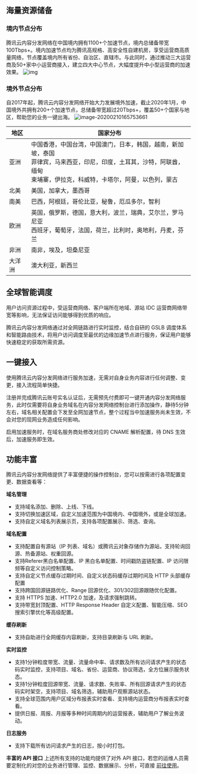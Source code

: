 ## 海量资源储备
### 境内节点分布
腾讯云内容分发网络在中国境内拥有1100+个加速节点，境内总储备带宽100Tbps+。境内加速节点均为腾讯高规格、高安全性自建机房，享受运营商高质量网络，节点覆盖境内所有省份、自治区、直辖市。与此同时，通过推动三大运营商及50+家中小运营商接入，建立四大中心节点，大幅度提升中小型运营商的加速效果。
![img](https://main.qcloudimg.com/raw/487228cdfb5666b34edab2242db7c3c0.jpg)

### 境外节点分布
自2017年起，腾讯云内容分发网络开始大力发展境外加速，截止2020年1月，中国境外共拥有200+个加速节点，总储备带宽超过20Tbps+，覆盖50+个国家与地区，帮助您的业务一键出海。
![image-20200210165753661](https://main.qcloudimg.com/raw/034a95d5f46fb8bf848c0a53dd265611.png)

| 地区   | 国家分布                                                     |
| ------ | ------------------------------------------------------------ |
| 亚洲   | 中国香港，中国台湾，中国澳门，日本，韩国，越南，新加坡，泰国<br/>菲律宾，马来西亚，印尼，印度，土耳其，沙特，阿联酋，缅甸<br/>柬埔寨，伊拉克，科威特，卡塔尔，阿曼，以色列，蒙古 |
| 北美   | 美国，加拿大，墨西哥                                         |
| 南美   | 巴西，阿根廷，哥伦比亚，秘鲁，厄瓜多尔，智利                 |
| 欧洲   | 英国，俄罗斯，德国，意大利，波兰，瑞典，艾尔兰，罗马尼亚<br/>西班牙，葡萄牙，法国，荷兰，比利时，奥地利，丹麦，芬兰 |
| 非洲   | 南非，埃及，坦桑尼亚                                         |
| 大洋洲 | 澳大利亚，新西兰                                             |

## 全球智能调度

用户访问资源过程中，受运营商网络、客户端所在地域、源站 IDC 运营商网络带宽等影响，无法保证访问能够得到优质的响应。

腾讯云内容分发网络通过对全网链路进行实时监控，结合自研的 GSLB 调度体系和智能路由技术，将用户访问调度至最优的边缘加速节点进行服务，保证用户能够快速稳定的获取所需资源。

## 一键接入
使用腾讯云内容分发网络进行服务加速，无需对自身业务内容进行任何调整、变更，接入流程简单快捷。

注册并完成腾讯云账号实名认证后，无需预先付费即可一键开通内容分发网络服务，此时仅需要将自身业务域名在内容分发网络控制台进行添加操作，静待5分钟左右，域名相关配置会下发至全网加速节点，整个过程当中加速服务尚未生效，不会对您的现网业务造成任何影响。

启用加速服务时，在域名服务商处修改对应的 CNAME 解析配置，待 DNS 生效后，加速服务即生效。

## 功能丰富

腾讯云内容分发网络提供了丰富便捷的操作控制台，您可以按需进行各项配置变更、数据查看等：

**域名管理**
+ 支持域名添加、删除、上线、下线。
+ 支持切换加速区域，自定义加速范围为中国境内、中国境外，或是全球加速。
+ 支持自定义域名列表展示页，支持各项配置展示、筛选、查询。

**域名配置**
+ 支持配置自有源站（IP 列表、域名）或腾讯云对象存储作为源站，支持轮询回源、热备源站、权重回源。
+ 支持Referer黑白名单配置、IP 黑白名单配置、时间戳防盗链配置、IP 访问限频等自定义访问控制策略。
+ 支持自定义节点缓存过期时间、自定义状态码缓存过期时间及 HTTP 头部缓存配置
+ 支持跨国回源链路优化、Range 回源优化、301/302回源跟随优化配置。
+ 支持 HTTPS 加速、HTTP2.0 加速，及请求强制跳转。
+ 支持带宽封顶配置、HTTP Response Header 自定义配置、智能压缩、SEO 搜索引擎优化等高级配置。

**缓存刷新**
+ 支持自助进行全网缓存内容刷新，支持目录刷新与 URL 刷新。

**实时监控**
+ 支持1分钟粒度带宽、流量、流量命中率、请求数及所有访问请求产生的状态码实时监控，支持项目、域名、省份、运营商、协议筛选，全方位展示服务状态。
+ 支持1分钟粒度回源带宽、流量、请求数、失败率、所有回源请求产生的状态码实时架空，支持项目、域名筛选，辅助用户观察源站状态。
+ 支持全球范围内用户区域分布报表实时查看、支持境内运营商分布报表实时查看。
+ 提供日报、周报、月报等多种时间周期内的运营报表，辅助用户了解业务波动。

**日志服务**

+ 支持下载所有访问请求产生的日志，按小时打包。

**丰富的 API 接口**
上述所有支持的功能均提供了对外 API 接口，若您的运维人员需要定制化的对您的业务进行管理、监控、数据展示、分析，可直接 [前往使用](https://cloud.tencent.com/document/product/228/30974)。

